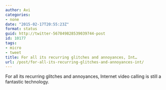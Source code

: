 ```yaml
---
author: Avi
categories:
- none
date: "2015-02-17T20:55:23Z"
format: status
guid: http://twitter-567849828539039744-post
id: 10177
tags:
- micro
- tweet
title: For all its recurring glitches and annoyances, Int…
url: /post/for-all-its-recurring-glitches-and-annoyances-int/
---
```

For all its recurring glitches and annoyances, Internet video calling is still a fantastic technology.